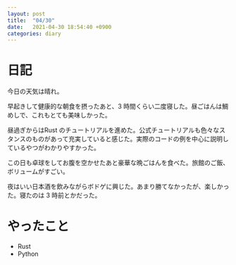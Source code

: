```yaml
---
layout: post
title:  "04/30"
date:   2021-04-30 18:54:40 +0900
categories: diary
---
```

# 日記

今日の天気は晴れ。

早起きして健康的な朝食を摂ったあと、3 時間くらい二度寝した。昼ごはんは鯛めしで、これもとても美味しかった。

昼過ぎからはRust のチュートリアルを進めた。公式チュートリアルも色々なスタンスのものがあって充実していると感じた。実際のコードの例を中心に説明しているやつがわかりやすかった。

この日も卓球をしてお腹を空かせたあと豪華な晩ごはんを食べた。旅館のご飯、ボリュームがすごい。

夜はいい日本酒を飲みながらボドゲに興じた。あまり勝てなかったが、楽しかった。寝たのは 3 時前とかだった。

# やったこと

- Rust
- Python